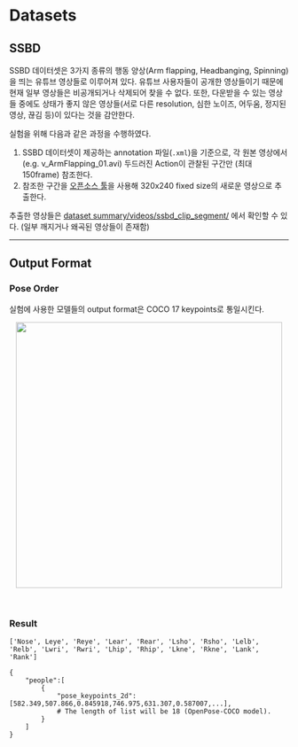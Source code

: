 Datasets
===

SSBD
---

SSBD 데이터셋은 3가지 종류의 행동 양상(Arm flapping, Headbanging, Spinning)을 띄는 유튜브 영상들로 이루어져 있다. 유튜브 사용자들이 공개한 영상들이기 때문에 현재 일부 영상들은 비공개되거나 삭제되어 찾을 수 없다. 또한, 다운받을 수 있는 영상들 중에도 상태가 좋지 않은 영상들(서로 다른 resolution, 심한 노이즈, 어두움, 정지된 영상, 끊김 등)이 있다는 것을 감안한다.

실험을 위해 다음과 같은 과정을 수행하였다.
  1. SSBD 데이터셋이 제공하는 annotation 파일(`.xml`)을 기준으로, 각 원본 영상에서 (e.g. v_ArmFlapping_01.avi) 두드러진 Action이 관찰된 구간만 (최대 150frame) 참조한다.
  2. 참조한 구간을 [오픈소스 툴](https://github.com/antran89/clipping_ssbd_videos)을 사용해 320x240 fixed size의 새로운 영상으로 추출한다.

추출한 영상들은 [dataset summary/videos/ssbd_clip_segment/](../videos/ssbd_clip_segment/) 에서 확인할 수 있다. (일부 깨지거나 왜곡된 영상들이 존재함)

---

Output Format
---

### Pose Order

실험에 사용한 모델들의 output format은 COCO 17 keypoints로 통일시킨다.

<p align="center">
    <img src="http://www.programmersought.com/images/935/c3a73bf51c47252f4a33566327e30a87.png", width="480">
</p>

<br/>

### Result
```
['Nose', Leye', 'Reye', 'Lear', 'Rear', 'Lsho', 'Rsho', 'Lelb', 'Relb', 'Lwri', 'Rwri', 'Lhip', 'Rhip', 'Lkne', 'Rkne', 'Lank', 'Rank']
```

```
{
    "people":[
        {
            "pose_keypoints_2d":[582.349,507.866,0.845918,746.975,631.307,0.587007,...],
			# The length of list will be 18 (OpenPose-COCO model).
        }
    ]
}
```
